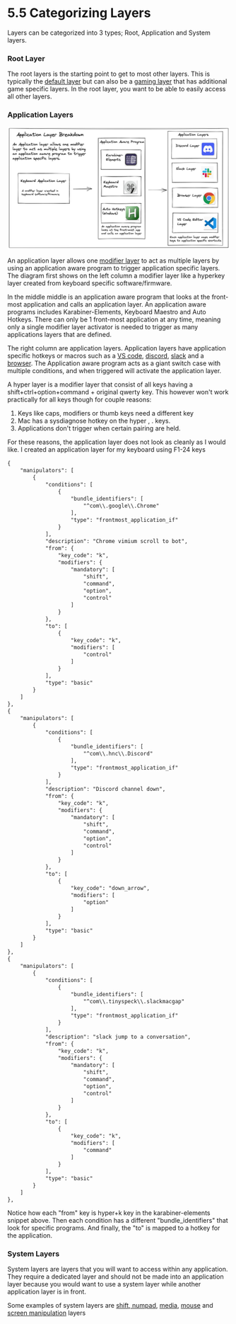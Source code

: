 # 5.5 Categorizing Layers

Layers can be categorized into 3 types; Root, Application and System layers.

### Root Layer

The root layers is the starting point to get to most other layers. This is typically the [default layer](../ch-6-layer-examples/layers/default-layer.md) but can also be a [gaming layer](../ch-6-layer-examples/layers/gaming-layer.md) that has additional game specific layers. In the root layer, you want to be able to easily access all other layers.

### Application Layers

![Application Layer Breakdown](../.gitbook/assets/Untitled-2022-06-18-1607.excalidraw.png)

An application layer allows one [modifier layer](../ch-3-layer-activators/3.1-modifier-layers.md) to act as multiple layers by using an application aware program to trigger application specific layers. The diagram first shows on the left column a modifier layer like a hyperkey layer created from keyboard specific software/firmware.&#x20;

In the middle middle is an application aware program that looks at the front-most application and calls an application layer. An application aware programs includes Karabiner-Elements, Keyboard Maestro and Auto Hotkeys. There can only be 1 front-most application at any time, meaning only a single modifier layer activator is needed to trigger as many applications layers that are defined.

The right column are application layers. Application layers have application specific hotkeys or macros such as a [VS code](../ch-6-layer-examples/layers/vs-code-layer.md), [discord](../ch-6-layer-examples/layers/discord-layer.md), [slack](../ch-6-layer-examples/layers/slack-layer.md) and a [browser](../ch-6-layer-examples/layers/browser-layer.md). The Application aware program acts as a giant switch case with multiple conditions, and when triggered will activate the application layer.

A hyper layer is a modifier layer that consist of all keys having a shift+ctrl+option+command + original qwerty key. This however won't work practically for all keys though for couple reasons:

1. Keys like caps, modifiers or thumb keys need a different key
2. Mac has a sysdiagnose hotkey on the hyper , . keys.
3. Applications don't trigger when certain pairing are held.

For these reasons, the application layer does not look as cleanly as I would like. I created an application layer for my keyboard using F1-24 keys&#x20;



```
{
    "manipulators": [
        {
            "conditions": [
                {
                    "bundle_identifiers": [
                        "^com\\.google\\.Chrome"
                    ],
                    "type": "frontmost_application_if"
                }
            ],
            "description": "Chrome vimium scroll to bot",
            "from": {
                "key_code": "k",
                "modifiers": {
                    "mandatory": [
                        "shift",
                        "command",
                        "option",
                        "control"
                    ]
                }
            },
            "to": [
                {
                    "key_code": "k",
                    "modifiers": [
                        "control"
                    ]
                }
            ],
            "type": "basic"
        }
    ]
},
{
    "manipulators": [
        {
            "conditions": [
                {
                    "bundle_identifiers": [
                        "^com\\.hnc\\.Discord"
                    ],
                    "type": "frontmost_application_if"
                }
            ],
            "description": "Discord channel down",
            "from": {
                "key_code": "k",
                "modifiers": {
                    "mandatory": [
                        "shift",
                        "command",
                        "option",
                        "control"
                    ]
                }
            },
            "to": [
                {
                    "key_code": "down_arrow",
                    "modifiers": [
                        "option"
                    ]
                }
            ],
            "type": "basic"
        }
    ]
},
{
    "manipulators": [
        {
            "conditions": [
                {
                    "bundle_identifiers": [
                        "^com\\.tinyspeck\\.slackmacgap"
                    ],
                    "type": "frontmost_application_if"
                }
            ],
            "description": "slack jump to a conversation",
            "from": {
                "key_code": "k",
                "modifiers": {
                    "mandatory": [
                        "shift",
                        "command",
                        "option",
                        "control"
                    ]
                }
            },
            "to": [
                {
                    "key_code": "k",
                    "modifiers": [
                        "command"
                    ]
                }
            ],
            "type": "basic"
        }
    ]
},

```

Notice how each "from" key is hyper+k key in the karabiner-elements snippet above. Then each condition has a different "bundle\_identifiers" that look for specific programs. And finally, the "to" is mapped to a hotkey for the application.

### System Layers

System layers are layers that you will want to access within any application. They require a dedicated layer and should not be made into an application layer because you would want to use a system layer while another application layer is in front.

Some examples of system layers are [shift](../ch-6-layer-examples/layers/shift-layer.md),[ numpad](../ch-6-layer-examples/layers/numpad-layer.md), [media](../ch-6-layer-examples/layers/media-layer.md), [mouse](../ch-6-layer-examples/layers/mouse-layer.md) and [screen manipulation](../ch-6-layer-examples/layers/screen-management-layer.md) layers
